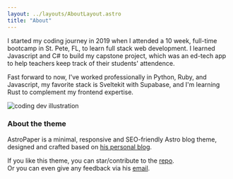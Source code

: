 ```yaml
---
layout: ../layouts/AboutLayout.astro
title: "About"
---
```


I started my coding journey in 2019 when I attended a 10 week, full-time bootcamp in St. Pete, FL, to learn full stack web development. I learned Javascript and C# to build my capstone project, which was an ed-tech app to help teachers keep track of their students' attendence.

Fast forward to now, I've worked professionally in Python, Ruby, and Javascript, my favorite stack is Sveltekit with Supabase, and I'm learning Rust to complement my frontend expertise.

<div>
  <img src="/assets/dev.svg" class="sm:w-1/2 mx-auto" alt="coding dev illustration">
</div>

### About the theme

AstroPaper is a minimal, responsive and SEO-friendly Astro blog theme, designed and crafted based on [his personal blog](https://satnaing.dev/blog).

If you like this theme, you can star/contribute to the [repo](https://github.com/satnaing/astro-paper).  
Or you can even give any feedback via his [email](mailto:contact@satnaing.dev).
